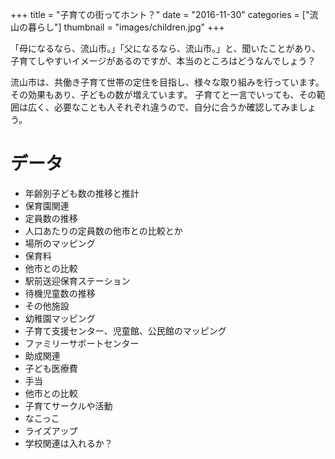 +++
title = "子育ての街ってホント？"
date = "2016-11-30"
categories = ["流山の暮らし"]
thumbnail = "images/children.jpg"
+++

「母になるなら、流山市。」「父になるなら、流山市。」と、聞いたことがあり、子育てしやすいイメージがあるのですが、本当のところはどうなんでしょう？

流山市は、共働き子育て世帯の定住を目指し、様々な取り組みを行っています。その効果もあり、子どもの数が増えています。
子育てと一言でいっても、その範囲は広く、必要なことも人それぞれ違うので、自分に合うか確認してみましょう。

# データ

- 年齢別子ども数の推移と推計
- 保育園関連
- 定員数の推移
- 人口あたりの定員数の他市との比較とか
- 場所のマッピング
- 保育料
- 他市との比較
- 駅前送迎保育ステーション
- 待機児童数の推移
- その他施設
- 幼稚園マッピング
- 子育て支援センター、児童館、公民館のマッピング
- ファミリーサポートセンター
- 助成関連
- 子ども医療費
- 手当
- 他市との比較
- 子育てサークルや活動
- なこっこ
- ライズアップ
- 学校関連は入れるか？
